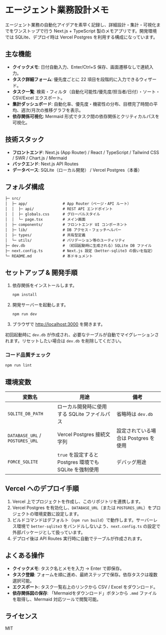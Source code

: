 # エージェント業務設計メモ

エージェント業務の自動化アイデアを素早く記録し、詳細設計・集計・可視化までをワンストップで行う Next.js + TypeScript 製のメモアプリです。開発環境では SQLite、デプロイ時は Vercel Postgres を利用する構成になっています。

## 主な機能

- **クイックメモ**: 日付自動入力、Enter/Ctrl+S 保存、画面遷移なしで連続入力。
- **タスク詳細フォーム**: 優先度ごとに 22 項目を段階的に入力できるウィザード。
- **タスク一覧**: 検索・フィルタ（自動化可能性/優先度/担当者/日付）・ソート・CSV/Excel エクスポート。
- **集計ダッシュボード**: 自動化率、優先度・機密性の分布、目標完了時間の平均、週次/月次の推移グラフを表示。
- **依存関係可視化**: Mermaid 形式でタスク間の依存関係とクリティカルパスを可視化。

## 技術スタック

- **フロントエンド**: Next.js (App Router) / React / TypeScript / Tailwind CSS / SWR / Chart.js / Mermaid
- **バックエンド**: Next.js API Routes
- **データベース**: SQLite（ローカル開発） / Vercel Postgres（本番）

## フォルダ構成

```
├─ src/
│  ├─ app/                # App Router（ページ・API ルート）
│  │  ├─ api/             # REST API エンドポイント
│  │  ├─ globals.css      # グローバルスタイル
│  │  └─ page.tsx         # メイン画面
│  ├─ components/         # フロントエンド UI コンポーネント
│  ├─ lib/                # DB アクセス・フェッチヘルパー
│  ├─ types/              # 共有型定義
│  └─ utils/              # バリデーション等のユーティリティ
├─ dev.db                 # （初回起動時に生成される）SQLite DB ファイル
├─ next.config.ts         # Next.js 設定（better-sqlite3 の扱いを指定）
└─ README.md              # 本ドキュメント
```

## セットアップ & 開発手順

1. 依存関係をインストールします。
   ```bash
   npm install
   ```
2. 開発サーバーを起動します。
   ```bash
   npm run dev
   ```
3. ブラウザで [http://localhost:3000](http://localhost:3000) を開きます。

初回起動時に `dev.db` が作成され、必要なテーブルが自動でマイグレーションされます。リセットしたい場合は `dev.db` を削除してください。

### コード品質チェック

```bash
npm run lint
```

## 環境変数

| 変数名 | 用途 | 備考 |
| ------ | ---- | ---- |
| `SQLITE_DB_PATH` | ローカル開発時に使用する SQLite ファイルパス | 省略時は `dev.db` |
| `DATABASE_URL` / `POSTGRES_URL` | Vercel Postgres 接続文字列 | 設定されている場合は Postgres を使用 |
| `FORCE_SQLITE` | `true` を設定すると Postgres 環境でも SQLite を強制使用 | デバッグ用途 |

## Vercel へのデプロイ手順

1. Vercel 上でプロジェクトを作成し、このリポジトリを連携します。
2. Vercel Postgres を有効化し、`DATABASE_URL`（または `POSTGRES_URL`）をプロジェクトの環境変数に設定します。
3. ビルドコマンドはデフォルト（`npm run build`）で動作します。サーバーレス環境で `better-sqlite3` をバンドルしないよう、`next.config.ts` の設定で外部パッケージとして扱っています。
4. デプロイ後は API Routes 実行時に自動でテーブルが作成されます。

## よくある操作

- **クイックメモ**: タスク名とメモを入力 → Enter で即保存。
- **タスク登録**: フォームを順に進め、最終ステップで保存。依存タスクは複数選択可能。
- **エクスポート**: タスク一覧右上のリンクから CSV / Excel をダウンロード。
- **依存関係図の保存**: 「Mermaidをダウンロード」ボタンから `.mmd` ファイルを取得し、Mermaid 対応ツールで閲覧可能。

## ライセンス

MIT
